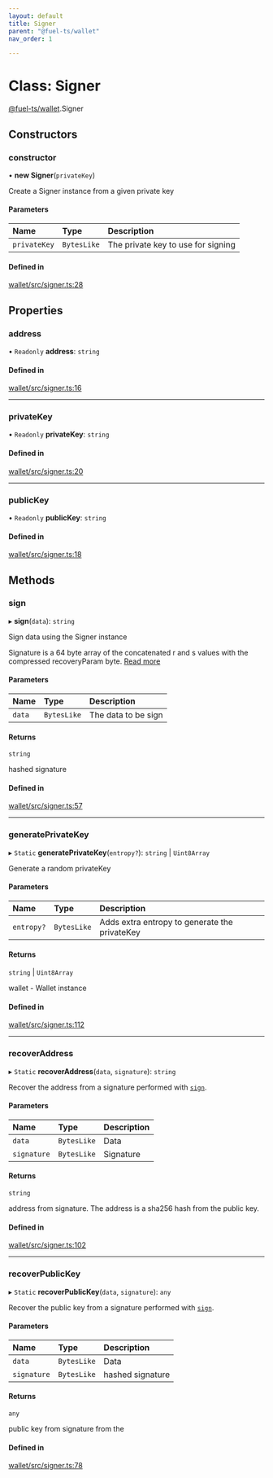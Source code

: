```yaml
---
layout: default
title: Signer
parent: "@fuel-ts/wallet"
nav_order: 1

---
```


# Class: Signer

[@fuel-ts/wallet](../index.md).Signer

## Constructors

### constructor

• **new Signer**(`privateKey`)

Create a Signer instance from a given private key

#### Parameters

| Name | Type | Description |
| :------ | :------ | :------ |
| `privateKey` | `BytesLike` | The private key to use for signing |

#### Defined in

[wallet/src/signer.ts:28](https://github.com/FuelLabs/fuels-ts/blob/master/packages/wallet/src/signer.ts#L28)

## Properties

### address

• `Readonly` **address**: `string`

#### Defined in

[wallet/src/signer.ts:16](https://github.com/FuelLabs/fuels-ts/blob/master/packages/wallet/src/signer.ts#L16)

___

### privateKey

• `Readonly` **privateKey**: `string`

#### Defined in

[wallet/src/signer.ts:20](https://github.com/FuelLabs/fuels-ts/blob/master/packages/wallet/src/signer.ts#L20)

___

### publicKey

• `Readonly` **publicKey**: `string`

#### Defined in

[wallet/src/signer.ts:18](https://github.com/FuelLabs/fuels-ts/blob/master/packages/wallet/src/signer.ts#L18)

## Methods

### sign

▸ **sign**(`data`): `string`

Sign data using the Signer instance

Signature is a 64 byte array of the concatenated r and s values with the compressed recoveryParam byte. [Read more](FuelLabs/fuel-specs/specs/protocol/cryptographic_primitives.md#public-key-cryptography)

#### Parameters

| Name | Type | Description |
| :------ | :------ | :------ |
| `data` | `BytesLike` | The data to be sign |

#### Returns

`string`

hashed signature

#### Defined in

[wallet/src/signer.ts:57](https://github.com/FuelLabs/fuels-ts/blob/master/packages/wallet/src/signer.ts#L57)

___

### generatePrivateKey

▸ `Static` **generatePrivateKey**(`entropy?`): `string` \| `Uint8Array`

Generate a random privateKey

#### Parameters

| Name | Type | Description |
| :------ | :------ | :------ |
| `entropy?` | `BytesLike` | Adds extra entropy to generate the privateKey |

#### Returns

`string` \| `Uint8Array`

wallet - Wallet instance

#### Defined in

[wallet/src/signer.ts:112](https://github.com/FuelLabs/fuels-ts/blob/master/packages/wallet/src/signer.ts#L112)

___

### recoverAddress

▸ `Static` **recoverAddress**(`data`, `signature`): `string`

Recover the address from a signature performed with [`sign`](#sign).

#### Parameters

| Name | Type | Description |
| :------ | :------ | :------ |
| `data` | `BytesLike` | Data |
| `signature` | `BytesLike` | Signature |

#### Returns

`string`

address from signature. The address is a sha256 hash from the public key.

#### Defined in

[wallet/src/signer.ts:102](https://github.com/FuelLabs/fuels-ts/blob/master/packages/wallet/src/signer.ts#L102)

___

### recoverPublicKey

▸ `Static` **recoverPublicKey**(`data`, `signature`): `any`

Recover the public key from a signature performed with [`sign`](#sign).

#### Parameters

| Name | Type | Description |
| :------ | :------ | :------ |
| `data` | `BytesLike` | Data |
| `signature` | `BytesLike` | hashed signature |

#### Returns

`any`

public key from signature from the

#### Defined in

[wallet/src/signer.ts:78](https://github.com/FuelLabs/fuels-ts/blob/master/packages/wallet/src/signer.ts#L78)
